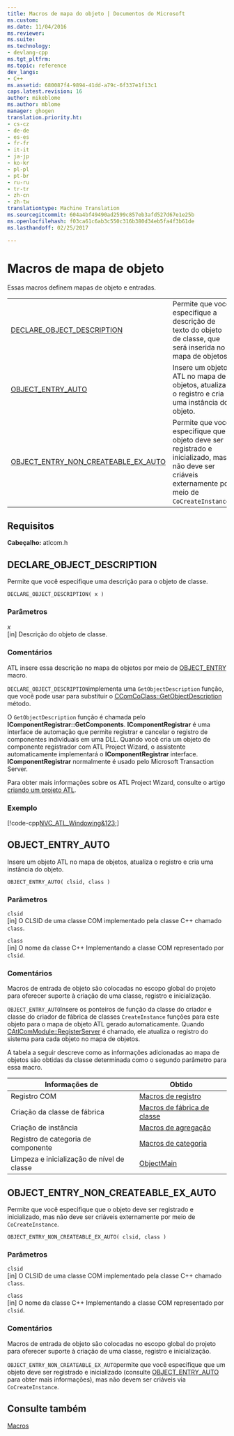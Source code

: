 ```yaml
---
title: Macros de mapa do objeto | Documentos do Microsoft
ms.custom: 
ms.date: 11/04/2016
ms.reviewer: 
ms.suite: 
ms.technology:
- devlang-cpp
ms.tgt_pltfrm: 
ms.topic: reference
dev_langs:
- C++
ms.assetid: 680087f4-9894-41dd-a79c-6f337e1f13c1
caps.latest.revision: 16
author: mikeblome
ms.author: mblome
manager: ghogen
translation.priority.ht:
- cs-cz
- de-de
- es-es
- fr-fr
- it-it
- ja-jp
- ko-kr
- pl-pl
- pt-br
- ru-ru
- tr-tr
- zh-cn
- zh-tw
translationtype: Machine Translation
ms.sourcegitcommit: 604a4bf49490ad2599c857eb3afd527d67e1e25b
ms.openlocfilehash: f03ca61c6ab3c550c316b380d34eb5fa4f3b61de
ms.lasthandoff: 02/25/2017

---
```

# <a name="object-map-macros"></a>Macros de mapa de objeto
Essas macros definem mapas de objeto e entradas.  
  
|||  
|-|-|  
|[DECLARE_OBJECT_DESCRIPTION](#declare_object_description)|Permite que você especifique a descrição de texto do objeto de classe, que será inserida no mapa de objetos.|  
|[OBJECT_ENTRY_AUTO](#object_entry_auto)|Insere um objeto ATL no mapa de objetos, atualiza o registro e cria uma instância do objeto.|  
|[OBJECT_ENTRY_NON_CREATEABLE_EX_AUTO](#object_entry_non_createable_ex_auto)|Permite que você especifique que o objeto deve ser registrado e inicializado, mas não deve ser criáveis externamente por meio de `CoCreateInstance`.|  

## <a name="requirements"></a>Requisitos  
 **Cabeçalho:** atlcom.h  
   
##  <a name="a-namedeclareobjectdescriptiona--declareobjectdescription"></a><a name="declare_object_description"></a>DECLARE_OBJECT_DESCRIPTION  
 Permite que você especifique uma descrição para o objeto de classe.  
  
```
DECLARE_OBJECT_DESCRIPTION( x )
```  
  
### <a name="parameters"></a>Parâmetros  
 *x*  
 [in] Descrição do objeto de classe.  
  
### <a name="remarks"></a>Comentários  
 ATL insere essa descrição no mapa de objetos por meio de [OBJECT_ENTRY](http://msdn.microsoft.com/en-us/abd10ee2-54f0-4f94-9ec2-ddf8f4c8c8cd) macro.  
  
 `DECLARE_OBJECT_DESCRIPTION`implementa uma `GetObjectDescription` função, que você pode usar para substituir o [CComCoClass::GetObjectDescription](ccomcoclass-class.md#getobjectdescription) método.  

  
 O `GetObjectDescription` função é chamada pelo **IComponentRegistrar::GetComponents**. **IComponentRegistrar** é uma interface de automação que permite registrar e cancelar o registro de componentes individuais em uma DLL. Quando você cria um objeto de componente registrador com ATL Project Wizard, o assistente automaticamente implementará o **IComponentRegistrar** interface. **IComponentRegistrar** normalmente é usado pelo Microsoft Transaction Server.  
  
 Para obter mais informações sobre os ATL Project Wizard, consulte o artigo [criando um projeto ATL](../../atl/reference/creating-an-atl-project.md).  
  
### <a name="example"></a>Exemplo  
 [!code-cpp[NVC_ATL_Windowing&123;](../../atl/codesnippet/cpp/object-map-macros_1.h)]  
  
##  <a name="a-nameobjectentryautoa--objectentryauto"></a><a name="object_entry_auto"></a>OBJECT_ENTRY_AUTO  
 Insere um objeto ATL no mapa de objetos, atualiza o registro e cria uma instância do objeto.  
  
```
OBJECT_ENTRY_AUTO( clsid, class )
```  
  
### <a name="parameters"></a>Parâmetros  
 `clsid`  
 [in] O CLSID de uma classe COM implementado pela classe C++ chamado `class`.  
  
 `class`  
 [in] O nome da classe C++ Implementando a classe COM representado por `clsid`.  
  
### <a name="remarks"></a>Comentários  
 Macros de entrada de objeto são colocadas no escopo global do projeto para oferecer suporte à criação de uma classe, registro e inicialização.  
  
 `OBJECT_ENTRY_AUTO`Insere os ponteiros de função da classe do criador e classe do criador de fábrica de classes `CreateInstance` funções para este objeto para o mapa de objeto ATL gerado automaticamente. Quando [CAtlComModule::RegisterServer](catlcommodule-class.md#registerserver) é chamado, ele atualiza o registro do sistema para cada objeto no mapa de objetos.  

  
 A tabela a seguir descreve como as informações adicionadas ao mapa de objetos são obtidas da classe determinada como o segundo parâmetro para essa macro.  
  
|Informações de|Obtido|  
|---------------------|-------------------|  
|Registro COM|[Macros de registro](../../atl/reference/registry-macros.md)|  
|Criação da classe de fábrica|[Macros de fábrica de classe](../../atl/reference/aggregation-and-class-factory-macros.md)|  
|Criação de instância|[Macros de agregação](../../atl/reference/aggregation-and-class-factory-macros.md)|  
|Registro de categoria de componente|[Macros de categoria](../../atl/reference/category-macros.md)|  
|Limpeza e inicialização de nível de classe|[ObjectMain](ccomobjectrootex-class.md#objectmain)|  

  
##  <a name="a-nameobjectentrynoncreateableexautoa--objectentrynoncreateableexauto"></a><a name="object_entry_non_createable_ex_auto"></a>OBJECT_ENTRY_NON_CREATEABLE_EX_AUTO  
 Permite que você especifique que o objeto deve ser registrado e inicializado, mas não deve ser criáveis externamente por meio de `CoCreateInstance`.  
  
```
OBJECT_ENTRY_NON_CREATEABLE_EX_AUTO( clsid, class )
```  
  
### <a name="parameters"></a>Parâmetros  
 `clsid`  
 [in] O CLSID de uma classe COM implementado pela classe C++ chamado `class`.  
  
 `class`  
 [in] O nome da classe C++ Implementando a classe COM representado por `clsid`.  
  
### <a name="remarks"></a>Comentários  
 Macros de entrada de objeto são colocadas no escopo global do projeto para oferecer suporte à criação de uma classe, registro e inicialização.  
  
 `OBJECT_ENTRY_NON_CREATEABLE_EX_AUTO`permite que você especifique que um objeto deve ser registrado e inicializado (consulte [OBJECT_ENTRY_AUTO](#object_entry_auto) para obter mais informações), mas não devem ser criáveis via `CoCreateInstance`.  
  
## <a name="see-also"></a>Consulte também  
 [Macros](../../atl/reference/atl-macros.md)

